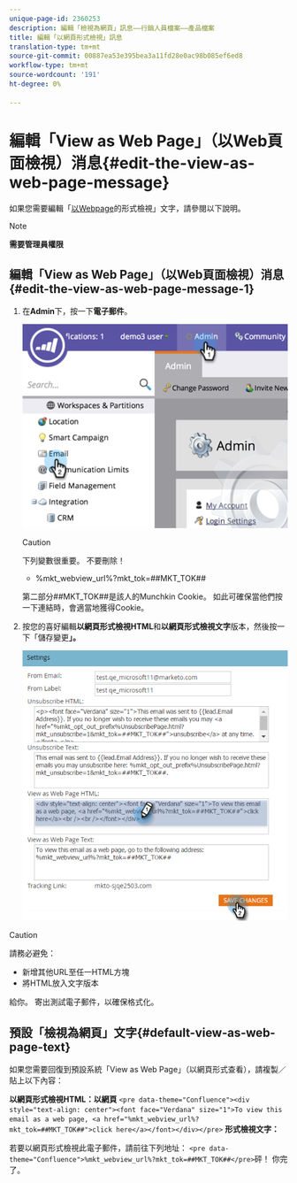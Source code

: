 ```yaml
---
unique-page-id: 2360253
description: 編輯「檢視為網頁」訊息——行銷人員檔案——產品檔案
title: 編輯「以網頁形式檢視」訊息
translation-type: tm+mt
source-git-commit: 00887ea53e395bea3a11fd28e0ac98b085ef6ed8
workflow-type: tm+mt
source-wordcount: '191'
ht-degree: 0%

---
```



# 編輯「View as Web Page」（以Web頁面檢視）消息{#edit-the-view-as-web-page-message}

如果您需要編輯「[以Webpage](../../../product-docs/email-marketing/general/functions-in-the-editor/add-a-view-as-web-page-link-to-an-email.md)的形式檢視」文字，請參閱以下說明。

>[!NOTE]
>
>**需要管理員權限**

## 編輯「View as Web Page」（以Web頁面檢視）消息{#edit-the-view-as-web-page-message-1}

1. 在&#x200B;**Admin**&#x200B;下，按一下&#x200B;**電子郵件**。

   ![](assets/image2014-9-18-17-3a13-3a2.png)

   >[!CAUTION]
   >
   >下列變數很重要。 不要刪除！
   >
   >    
   >    
   >    * %mkt_webview_url%?mkt_tok=##MKT_TOK##
   >    
   >    
   >第二部分##MKT_TOK##是該人的Munchkin Cookie。 如此可確保當他們按一下連結時，會適當地獲得Cookie。

1. 按您的喜好編輯&#x200B;**以網頁形式檢視HTML**&#x200B;和**以網頁形式檢視文字**版本，然後按一下「儲存變更&#x200B;**」。**

   ![](assets/image2016-8-26-14-3a40-3a29.png)

>[!CAUTION]
>
>請務必避免：
>
>* 新增其他URL至任一HTML方塊
>* 將HTML放入文字版本

>



給你。 寄出測試電子郵件，以確保格式化。

## 預設「檢視為網頁」文字{#default-view-as-web-page-text}

如果您需要回復到預設系統「View as Web Page」（以網頁形式查看），請複製／貼上以下內容：

**以網頁形式檢視HTML：以網頁**
`<pre data-theme="Confluence"><div style="text-align: center"><font face="Verdana" size="1">To view this email as a web page, <a href="%mkt_webview_url%?mkt_tok=##MKT_TOK##">click here</a></font></div></pre>` **形式檢視文字：**

若要以網頁形式檢視此電子郵件，請前往下列地址：
`<pre data-theme="Confluence">%mkt_webview_url%?mkt_tok=##MKT_TOK##</pre>`砰！ 你完了。
